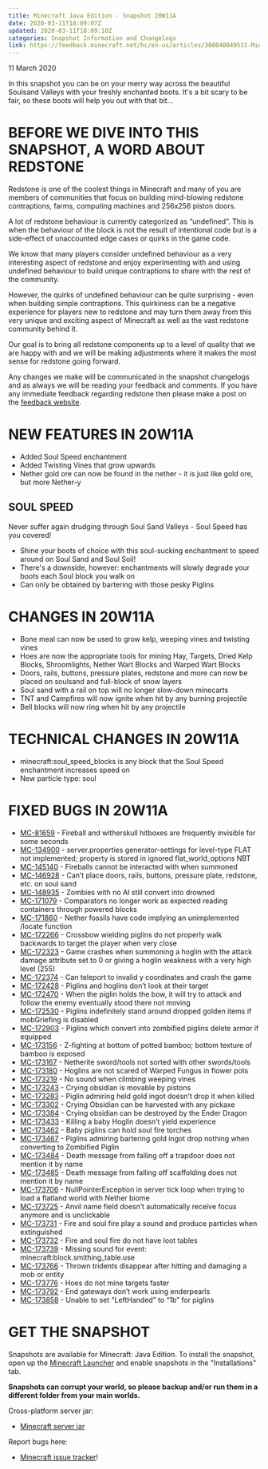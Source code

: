 ```yaml
---
title: Minecraft Java Edition - Snapshot 20W11A
date: 2020-03-11T18:09:07Z
updated: 2020-03-11T18:09:10Z
categories: Snapshot Information and Changelogs
link: https://feedback.minecraft.net/hc/en-us/articles/360040849531-Minecraft-Java-Edition-Snapshot-20W11A
---
```


11 March 2020

In this snapshot you can be on your merry way across the beautiful Soulsand Valleys with your freshly enchanted boots. It's a bit scary to be fair, so these boots will help you out with that bit...

# BEFORE WE DIVE INTO THIS SNAPSHOT, A WORD ABOUT REDSTONE

Redstone is one of the coolest things in Minecraft and many of you are members of communities that focus on building mind-blowing redstone contraptions, farms, computing machines and 256x256 piston doors.

A lot of redstone behaviour is currently categorized as “undefined”. This is when the behaviour of the block is not the result of intentional code but is a side-effect of unaccounted edge cases or quirks in the game code.​

We know that many players consider undefined behaviour as a very interesting aspect of redstone and enjoy experimenting with and using undefined behaviour to build unique contraptions to share with the rest of the community.​

However, the quirks of undefined behaviour can be quite surprising - even when building simple contraptions. This quirkiness can be a negative experience for players new to redstone and may turn them away from this very unique and exciting aspect of Minecraft as well as the vast redstone community behind it.​

Our goal is to bring all redstone components up to a level of quality that we are happy with and we will be making adjustments where it makes the most sense for redstone going forward.

Any changes we make will be communicated in the snapshot changelogs and as always we will be reading your feedback and comments. If you have any immediate feedback regarding redstone then please make a post on the [feedback website](https://feedback.minecraft.net/).

# NEW FEATURES IN 20W11A

- Added Soul Speed enchantment
- Added Twisting Vines that grow upwards
- Nether gold ore can now be found in the nether - it is just like gold ore, but more Nether-y

## SOUL SPEED

Never suffer again drudging through Soul Sand Valleys - Soul Speed has you covered!

- Shine your boots of choice with this soul-sucking enchantment to speed around on Soul Sand and Soul Soil!
- There's a downside, however: enchantments will slowly degrade your boots each Soul block you walk on
- Can only be obtained by bartering with those pesky Piglins

# CHANGES IN 20W11A

- Bone meal can now be used to grow kelp, weeping vines and twisting vines
- Hoes are now the appropriate tools for mining Hay, Targets, Dried Kelp Blocks, Shroomlights, Nether Wart Blocks and Warped Wart Blocks
- Doors, rails, buttons, pressure plates, redstone and more can now be placed on soulsand and full-block of snow layers
- Soul sand with a rail on top will no longer slow-down minecarts
- TNT and Campfires will now ignite when hit by any burning projectile
- Bell blocks will now ring when hit by any projectile

# TECHNICAL CHANGES IN 20W11A

- minecraft:soul_speed_blocks is any block that the Soul Speed enchantment increases speed on
- New particle type: soul

# FIXED BUGS IN 20W11A

- [MC-81659](https://bugs.mojang.com/browse/MC-81659) - Fireball and witherskull hitboxes are frequently invisible for some seconds
- [MC-134900](https://bugs.mojang.com/browse/MC-134900) - server.properties generator-settings for level-type FLAT not implemented; property is stored in ignored flat_world_options NBT
- [MC-145140](https://bugs.mojang.com/browse/MC-145140) - Fireballs cannot be interacted with when summoned
- [MC-146928](https://bugs.mojang.com/browse/MC-146928) - Can’t place doors, rails, buttons, pressure plate, redstone, etc. on soul sand
- [MC-148935](https://bugs.mojang.com/browse/MC-148935) - Zombies with no AI still convert into drowned
- [MC-171079](https://bugs.mojang.com/browse/MC-171079) - Comparators no longer work as expected reading containers through powered blocks
- [MC-171860](https://bugs.mojang.com/browse/MC-171860) - Nether fossils have code implying an unimplemented /locate function
- [MC-172266](https://bugs.mojang.com/browse/MC-172266) - Crossbow wielding piglins do not properly walk backwards to target the player when very close
- [MC-172323](https://bugs.mojang.com/browse/MC-172323) - Game crashes when summoning a hoglin with the attack damage attribute set to 0 or giving a hoglin weakness with a very high level (255)
- [MC-172374](https://bugs.mojang.com/browse/MC-172374) - Can teleport to invalid y coordinates and crash the game
- [MC-172428](https://bugs.mojang.com/browse/MC-172428) - Piglins and hoglins don’t look at their target
- [MC-172470](https://bugs.mojang.com/browse/MC-172470) - When the piglin holds the bow, it will try to attack and follow the enemy eventually stood there not moving
- [MC-172530](https://bugs.mojang.com/browse/MC-172530) - Piglins indefinitely stand around dropped golden items if mobGriefing is disabled
- [MC-172903](https://bugs.mojang.com/browse/MC-172903) - Piglins which convert into zombified piglins delete armor if equipped
- [MC-173156](https://bugs.mojang.com/browse/MC-173156) - Z-fighting at bottom of potted bamboo; bottom texture of bamboo is exposed
- [MC-173167](https://bugs.mojang.com/browse/MC-173167) - Netherite sword/tools not sorted with other swords/tools
- [MC-173180](https://bugs.mojang.com/browse/MC-173180) - Hoglins are not scared of Warped Fungus in flower pots
- [MC-173219](https://bugs.mojang.com/browse/MC-173219) - No sound when climbing weeping vines
- [MC-173243](https://bugs.mojang.com/browse/MC-173243) - Crying obsidian is movable by pistons
- [MC-173283](https://bugs.mojang.com/browse/MC-173283) - Piglin admiring held gold ingot doesn’t drop it when killed
- [MC-173302](https://bugs.mojang.com/browse/MC-173302) - Crying Obsidian can be harvested with any pickaxe
- [MC-173384](https://bugs.mojang.com/browse/MC-173384) - Crying obsidian can be destroyed by the Ender Dragon
- [MC-173433](https://bugs.mojang.com/browse/MC-173433) - Killing a baby Hoglin doesn’t yield experience
- [MC-173462](https://bugs.mojang.com/browse/MC-173462) - Baby piglins can hold soul fire torches
- [MC-173467](https://bugs.mojang.com/browse/MC-173467) - Piglins admiring bartering gold ingot drop nothing when converting to Zombified Piglin
- [MC-173484](https://bugs.mojang.com/browse/MC-173484) - Death message from falling off a trapdoor does not mention it by name
- [MC-173485](https://bugs.mojang.com/browse/MC-173485) - Death message from falling off scaffolding does not mention it by name
- [MC-173706](https://bugs.mojang.com/browse/MC-173706) - NullPointerException in server tick loop when trying to load a flatland world with Nether biome
- [MC-173725](https://bugs.mojang.com/browse/MC-173725) - Anvil name field doesn’t automatically receive focus anymore and is unclickable
- [MC-173731](https://bugs.mojang.com/browse/MC-173731) - Fire and soul fire play a sound and produce particles when extinguished
- [MC-173732](https://bugs.mojang.com/browse/MC-173732) - Fire and soul fire do not have loot tables
- [MC-173739](https://bugs.mojang.com/browse/MC-173739) - Missing sound for event: minecraft:block.smithing_table.use
- [MC-173766](https://bugs.mojang.com/browse/MC-173766) - Thrown tridents disappear after hitting and damaging a mob or entity
- [MC-173776](https://bugs.mojang.com/browse/MC-173776) - Hoes do not mine targets faster
- [MC-173792](https://bugs.mojang.com/browse/MC-173792) - End gateways don’t work using enderpearls
- [MC-173858](https://bugs.mojang.com/browse/MC-173858) - Unable to set “LeftHanded” to “1b” for piglins

# GET THE SNAPSHOT

Snapshots are available for Minecraft: Java Edition. To install the snapshot, open up the [Minecraft Launcher](https://www.minecraft.net/download.html) and enable snapshots in the "Installations" tab.

**Snapshots can corrupt your world, so please backup and/or run them in a different folder from your main worlds.**

Cross-platform server jar:

- [Minecraft server jar](https://launcher.mojang.com/v1/objects/0c80ec15d36440cdeaffe1a0791fed78faea62ce/server.jar)

Report bugs here:

- [Minecraft issue tracker](https://bugs.mojang.com/browse/MC)!
